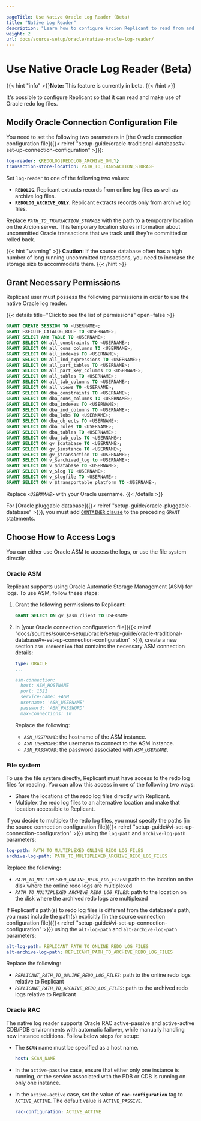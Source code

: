 ```yaml
---

pageTitle: Use Native Oracle Log Reader (Beta)
title: "Native Log Reader"
description: "Learn how to configure Arcion Replicant to read from and make use of Oracle redo log files. Learn how to use ASM or the file system directly for logs."
weight: 2
url: docs/source-setup/oracle/native-oracle-log-reader/
---
```


# Use Native Oracle Log Reader (Beta)
{{< hint "info" >}}**Note:** This feature is currently in beta. {{< /hint >}}

It's possible to configure Replicant so that it can read and make use of Oracle redo log files.

## Modify Oracle Connection Configuration File

You need to set the following two parameters in [the Oracle connection configuration file]({{< relref "setup-guide/oracle-traditional-database#v-set-up-connection-configuration" >}}):

```YAML
log-reader: {REDOLOG|REDOLOG_ARCHIVE_ONLY}
transaction-store-location: PATH_TO_TRANSACTION_STORAGE
```

Set `log-reader` to one of the following two values:

- **`REDOLOG`**. Replicant extracts records from online log files as well as archive log files.
- **`REDOLOG_ARCHIVE_ONLY`**. Replicant extracts records only from archive log files.

Replace *`PATH_TO_TRANSACTION_STORAGE`* with the path to a temporary location on the Arcion server. This temporary location stores information about uncommitted Oracle transactions that we track until they're committed or rolled back.

{{< hint "warning" >}}
**Caution:** If the source database often has a high number of long running uncommitted transactions, you need to increase the storage size to accommodate them.
{{< /hint >}}

## Grant Necessary Permissions

Replicant user must possess the following permissions in order to use the native Oracle log reader.

{{< details title="Click to see the list of permissions" open=false >}}
```SQL
GRANT CREATE SESSION TO <USERNAME>;
GRANT EXECUTE_CATALOG_ROLE TO <USERNAME>;
GRANT SELECT ANY TABLE TO <USERNAME>;
GRANT SELECT ON all_constraints TO <USERNAME>;
GRANT SELECT ON all_cons_columns TO <USERNAME>;
GRANT SELECT ON all_indexes TO <USERNAME>;
GRANT SELECT ON all_ind_expressions TO <USERNAME>;
GRANT SELECT ON all_part_tables TO <USERNAME>;
GRANT SELECT ON all_part_key_columns TO <USERNAME>;
GRANT SELECT ON all_tables TO <USERNAME>;
GRANT SELECT ON all_tab_columns TO <USERNAME>;
GRANT SELECT ON all_views TO <USERNAME>;
GRANT SELECT ON dba_constraints TO <USERNAME>;
GRANT SELECT ON dba_cons_columns TO <USERNAME>;
GRANT SELECT ON dba_indexes TO <USERNAME>;
GRANT SELECT ON dba_ind_columns TO <USERNAME>;
GRANT SELECT ON dba_lobs TO <USERNAME>;
GRANT SELECT ON dba_objects TO <USERNAME>;
GRANT SELECT ON dba_roles TO <USERNAME>;
GRANT SELECT ON dba_tables TO <USERNAME>;
GRANT SELECT ON dba_tab_cols TO <USERNAME>;
GRANT SELECT ON gv_$database TO <USERNAME>;
GRANT SELECT ON gv_$instance TO <USERNAME>;
GRANT SELECT ON gv_$transaction TO <USERNAME>;
GRANT SELECT ON v_$archived_log to <USERNAME>;
GRANT SELECT ON v_$database TO <USERNAME>;
GRANT SELECT ON v_$log TO <USERNAME>;
GRANT SELECT ON v_$logfile TO <USERNAME>;
GRANT SELECT ON v_$transportable_platform TO <USERNAME>;
```

Replace *`<USERNAME>`* with your Oracle username.
{{< /details >}}

For [Oracle pluggable database]({{< relref "setup-guide/oracle-pluggable-database" >}}), you must add [`CONTAINER` clause](https://docs.oracle.com/en/database/oracle/oracle-database/19/sqlrf/GRANT.html#GUID-20B4E2C0-A7F8-4BC8-A5E8-BE61BDC41AC3__GUID-784B9819-D7E8-4613-9674-A07CAE756DAF) to the preceding `GRANT` statements. 

## Choose How to Access Logs
You can either use Oracle ASM to access the logs, or use the file system directly.

### Oracle ASM

Replicant supports using Oracle Automatic Storage Management (ASM) for logs. To use ASM, follow these steps:

1. Grant the following permissions to Replicant:

    ```SQL
    GRANT SELECT ON gv_$asm_client TO USERNAME
    ```

2. In [your Oracle connection configuration file]({{< relref "docs/sources/source-setup/oracle/setup-guide/oracle-traditional-database#v-set-up-connection-configuration" >}}), create a new section `asm-connection` that contains the necessary ASM connection details:

    ```YAML
    type: ORACLE
    ...

    asm-connection:
      host: ASM_HOSTNAME
      port: 1521
      service-name: +ASM
      username: 'ASM_USERNAME'
      password: 'ASM_PASSWORD'
      max-connections: 10
    ```

    Replace the following:

    - *`ASM_HOSTNAME`*: the hostname of the ASM instance.
    - *`ASM_USERNAME`*: the username to connect to the ASM instance.
    - *`ASM_PASSWORD`*: the password associated with *`ASM_USERNAME`*.

  
### File system

To use the file system directly, Replicant must have access to the redo log files for reading. You can allow this access in one of the following two ways:
- Share the locations of the redo log files directly with Replicant.
- Multiplex the redo log files to an alternative location and make that location accessible to Replicant.

If you decide to multiplex the redo log files, you must specify the paths [in the source connection configuration file]({{< relref "setup-guide#vi-set-up-connection-configuration" >}}) using the `log-path` and `archive-log-path` parameters:

```YAML
log-path: PATH_TO_MULTIPLEXED_ONLINE_REDO_LOG_FILES
archive-log-path: PATH_TO_MULTIPLEXED_ARCHIVE_REDO_LOG_FILES
```

Replace the following:
- *`PATH_TO_MULTIPLEXED_ONLINE_REDO_LOG_FILES`*: path to the location on the disk where the online redo logs are multiplexed
- *`PATH_TO_MULTIPLEXED_ARCHIVE_REDO_LOG_FILES`*: path to the location on the disk where the archived redo logs are multiplexed

If Replicant's path(s) to redo log files is different from the database's path, you must include the path(s) explicitly [in the source connection configuration file]({{< relref "setup-guide#vi-set-up-connection-configuration" >}}) using the `alt-log-path` and `alt-archive-log-path` parameters:

```YAML
alt-log-path: REPLICANT_PATH_TO_ONLINE_REDO_LOG_FILES
alt-archive-log-path: REPLICANT_PATH_TO_ARCHIVE_REDO_LOG_FILES
```

Replace the following:
- *`REPLICANT_PATH_TO_ONLINE_REDO_LOG_FILES`*: path to the online redo logs relative to Replicant
- *`REPLICANT_PATH_TO_ARCHIVE_REDO_LOG_FILES`*: path to the archived redo logs relative to Replicant

### Oracle RAC
The native log reader supports Oracle RAC active-passive and active-active CDB/PDB environments with automatic failover, while manually handling new instance additions. Follow below steps for setup:

- The **`SCAN`** name must be specified as a host name.
  ```YAML
  host: SCAN_NAME
  ```

- In the `active-passive` case, ensure that either only one instance is running, or the service associated with the PDB or CDB is running on only one instance.

- In the `active-active` case, set the value of **`rac-configuration`** tag to `ACTIVE_ACTIVE`. The default value is `ACTIVE_PASSIVE`.
  ```YAML
  rac-configuration: ACTIVE_ACTIVE
  ```

